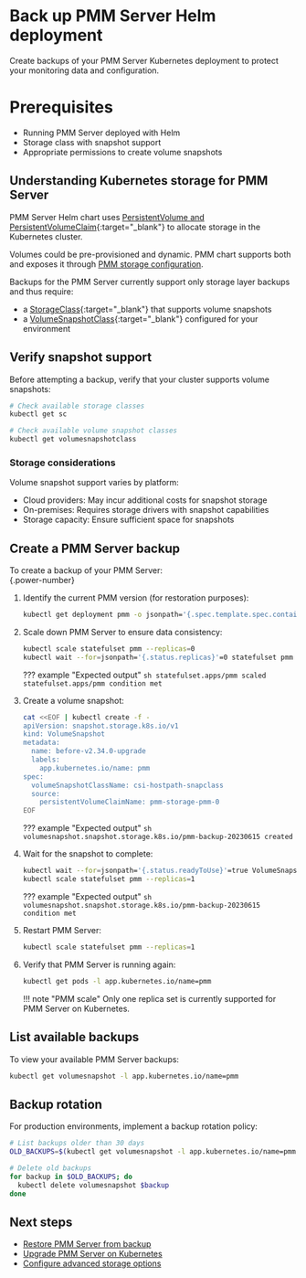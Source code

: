 # Back up PMM Server Helm deployment

Create backups of your PMM Server Kubernetes deployment to protect your monitoring data and configuration.

# Prerequisites

- Running PMM Server deployed with Helm
- Storage class with snapshot support
- Appropriate permissions to create volume snapshots

## Understanding Kubernetes storage for PMM Server

PMM Server Helm chart uses [PersistentVolume and PersistentVolumeClaim](https://kubernetes.io/docs/concepts/storage/persistent-volumes/){:target="_blank"} to allocate storage in the Kubernetes cluster.

Volumes could be pre-provisioned and dynamic. PMM chart supports both and exposes it through [PMM storage configuration](https://github.com/percona/percona-helm-charts/tree/main/charts/pmm#pmm-storage-configuration).

Backups for the PMM Server currently support only storage layer backups and thus require:

 - a [StorageClass](https://kubernetes.io/docs/concepts/storage/storage-classes/){:target="_blank"} that supports volume snapshots
 - a [VolumeSnapshotClass](https://kubernetes.io/docs/concepts/storage/volume-snapshot-classes/){:target="_blank"} configured for your environment

## Verify snapshot support

Before attempting a backup, verify that your cluster supports volume snapshots:

```sh
# Check available storage classes
kubectl get sc

# Check available volume snapshot classes
kubectl get volumesnapshotclass
```

### Storage considerations
Volume snapshot support varies by platform:

- Cloud providers: May incur additional costs for snapshot storage
- On-premises: Requires storage drivers with snapshot capabilities
- Storage capacity: Ensure sufficient space for snapshots

## Create a PMM Server backup

To create a backup of your PMM Server:  
{.power-number}

1. Identify the current PMM version (for restoration purposes):

    ```sh
    kubectl get deployment pmm -o jsonpath='{.spec.template.spec.containers[0].image}' | cut -d: -f2
    ```

2. Scale down PMM Server to ensure data consistency:

    ```sh
    kubectl scale statefulset pmm --replicas=0
    kubectl wait --for=jsonpath='{.status.replicas}'=0 statefulset pmm
    ```

    ??? example "Expected output"
        ```sh
        statefulset.apps/pmm scaled
        statefulset.apps/pmm condition met
        ```

3. Create a volume snapshot:

    ```sh
    cat <<EOF | kubectl create -f -
    apiVersion: snapshot.storage.k8s.io/v1
    kind: VolumeSnapshot
    metadata:
      name: before-v2.34.0-upgrade
      labels:
        app.kubernetes.io/name: pmm
    spec:
      volumeSnapshotClassName: csi-hostpath-snapclass
      source:
        persistentVolumeClaimName: pmm-storage-pmm-0
    EOF
    ```

    ??? example "Expected output"
        ```sh
        volumesnapshot.snapshot.storage.k8s.io/pmm-backup-20230615 created
        ```

4. Wait for the snapshot to complete:

    ```sh
    kubectl wait --for=jsonpath='{.status.readyToUse}'=true VolumeSnapshot/before-v2.34.0-upgrade
    kubectl scale statefulset pmm --replicas=1
    ```

    ??? example "Expected output"
        ```sh
        volumesnapshot.snapshot.storage.k8s.io/pmm-backup-20230615 condition met
        ```

5. Restart PMM Server:

    ```sh
    kubectl scale statefulset pmm --replicas=1
    ```

6. Verify that PMM Server is running again:

    ```sh
    kubectl get pods -l app.kubernetes.io/name=pmm
    ```

    !!! note "PMM scale"
        Only one replica set is currently supported for PMM Server on Kubernetes.

## List available backups
To view your available PMM Server backups:

  ```sh
  kubectl get volumesnapshot -l app.kubernetes.io/name=pmm
  ```

## Backup rotation
For production environments, implement a backup rotation policy:

  ```sh
  # List backups older than 30 days
  OLD_BACKUPS=$(kubectl get volumesnapshot -l app.kubernetes.io/name=pmm -o jsonpath='{range .items[?(@.metadata.creationTimestamp < "'$(date -d "30 days ago" -Iseconds)'")]}{.metadata.name}{"\n"}{end}')

  # Delete old backups
  for backup in $OLD_BACKUPS; do
    kubectl delete volumesnapshot $backup
  done
  ```

## Next steps

- [Restore PMM Server from backup](restore_container_helm.md)
- [Upgrade PMM Server on Kubernetes](../../../../pmm-upgrade/upgrade_helm.md)
- [Configure advanced storage options](https://github.com/percona/percona-helm-charts/tree/main/charts/pmm#pmm-storage-configuration)